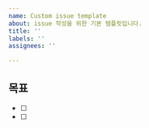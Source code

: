 ```yaml
---
name: Custom issue template
about: issue 작성을 위한 기본 템플릿입니다.
title: ''
labels: ''
assignees: ''

---
```


## 목표
* [ ]
* [ ]
